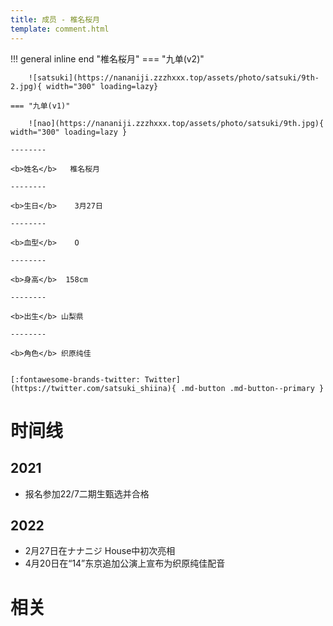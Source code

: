 ```yaml
---
title: 成员 - 椎名桜月
template: comment.html
---
```


!!! general inline end "椎名桜月"
    === "九单(v2)"

        ![satsuki](https://nananiji.zzzhxxx.top/assets/photo/satsuki/9th-2.jpg){ width="300" loading=lazy}

    === "九单(v1)"

        ![nao](https://nananiji.zzzhxxx.top/assets/photo/satsuki/9th.jpg){ width="300" loading=lazy }

    --------

    <b>姓名</b>   椎名桜月

    --------

    <b>生日</b>    3月27日

    --------

    <b>血型</b>    O

    --------

    <b>身高</b>  158cm

    --------

    <b>出生</b> 山梨県

    --------

    <b>角色</b> 织原纯佳
  

    [:fontawesome-brands-twitter: Twitter](https://twitter.com/satsuki_shiina){ .md-button .md-button--primary }

# 时间线
## 2021 

- 报名参加22/7二期生甄选并合格

## 2022

- 2月27日在ナナニジ House中初次亮相
- 4月20日在“14”东京追加公演上宣布为织原纯佳配音

# 相关
